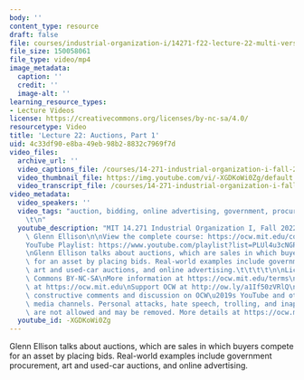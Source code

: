 ```yaml
---
body: ''
content_type: resource
draft: false
file: courses/industrial-organization-i/14271-f22-lecture-22-multi-version-2_360p_16_9.mp4
file_size: 150058061
file_type: video/mp4
image_metadata:
  caption: ''
  credit: ''
  image-alt: ''
learning_resource_types:
- Lecture Videos
license: https://creativecommons.org/licenses/by-nc-sa/4.0/
resourcetype: Video
title: 'Lecture 22: Auctions, Part 1'
uid: 4c33df90-e8ba-49eb-98b2-8832c7969f7d
video_files:
  archive_url: ''
  video_captions_file: /courses/14-271-industrial-organization-i-fall-2022/12ar6AYzRP3gj_Jh-ULiEtLfb0veUNOJO_transcript.webvtt
  video_thumbnail_file: https://img.youtube.com/vi/-XGDKoWi0Zg/default.jpg
  video_transcript_file: /courses/14-271-industrial-organization-i-fall-2022/12ar6AYzRP3gj_Jh-ULiEtLfb0veUNOJO_transcript.pdf
video_metadata:
  video_speakers: ''
  video_tags: "auction, bidding, online advertising, government, procurement\t\t\t\
    \t\n"
  youtube_description: "MIT 14.271 Industrial Organization I, Fall 2022 \nInstructor:\
    \ Glenn Ellison\n\nView the complete course: https://ocw.mit.edu/courses/14-271-industrial-organization-i-fall-2022\n\
    YouTube Playlist: https://www.youtube.com/playlist?list=PLUl4u3cNGP62xkEY0YzLJSoquVBjPOl9S\n\
    \nGlenn Ellison talks about auctions, which are sales in which buyers compete\
    \ for an asset by placing bids. Real-world examples include government procurement,\
    \ art and used-car auctions, and online advertising.\t\t\t\t\n\nLicense: Creative\
    \ Commons BY-NC-SA\nMore information at https://ocw.mit.edu/terms\nMore courses\
    \ at https://ocw.mit.edu\nSupport OCW at http://ow.ly/a1If50zVRlQ\n\nWe encourage\
    \ constructive comments and discussion on OCW\u2019s YouTube and other social\
    \ media channels. Personal attacks, hate speech, trolling, and inappropriate comments\
    \ are not allowed and may be removed. More details at https://ocw.mit.edu/comments."
  youtube_id: -XGDKoWi0Zg
---
```

Glenn Ellison talks about auctions, which are sales in which buyers compete for an asset by placing bids. Real-world examples include government procurement, art and used-car auctions, and online advertising.
